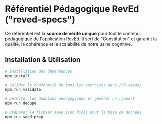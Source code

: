 # Référentiel Pédagogique RevEd ("reved-specs")

Ce référentiel est la **source de vérité unique** pour tout le contenu pédagogique de l'application RevEd. Il sert de "Constitution" et garantit la qualité, la cohérence et la scalabilité de notre usine cognitive.

## Installation & Utilisation

```bash
# Installation des dépendances
npm install

# Valider la conformité de tous les exercices dans /05-seeds/
npm run validate

# Détecter les doublons pédagogiques et générer un rapport
npm run dedupe

# Préparer le fichier seed.json final pour la base de données
npm run seed:prep
```
